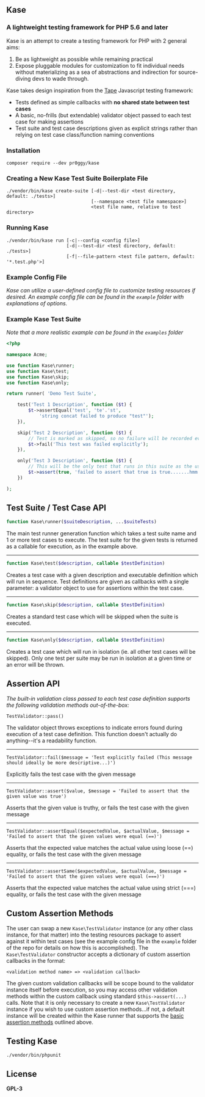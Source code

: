## Kase
### A lightweight testing framework for PHP 5.6 and later

Kase is an attempt to create a testing framework for PHP with 2 general aims:

1. Be as lightweight as possible while remaining practical
2. Expose pluggable modules for customization to fit individual needs without materializing as a sea of abstractions and indirection for source-diving devs to wade through.

Kase takes design inspiration from the [Tape](https://github.com/substack/tape) Javascript testing framework:

- Tests defined as simple callbacks with **no shared state between test cases**
- A basic, no-frills (but extendable) validator object passed to each test case for making assertions
- Test suite and test case descriptions given as explicit strings rather than relying on test case class/function naming conventions

### Installation
	composer require --dev pr0ggy/kase

### Creating a New Kase Test Suite Boilerplate File
    ./vendor/bin/kase create-suite [-d|--test-dir <test directory, default: ./tests>]
                                   [--namespace <test file namespace>]
                                   <test file name, relative to test directory>

### Running Kase
	./vendor/bin/kase run [-c|--config <config file>]
                          [-d|--test-dir <test directory, default: ./tests>]
                          [-f|--file-pattern <test file pattern, default: '*.test.php'>]

### Example Config File
*Kase can utilize a user-defined config file to customize testing resources if desired.  An example config file can be found in the `example` folder with explanations of options.*

### Example Kase Test Suite
*Note that a more realistic example can be found in the `examples` folder*

```php
<?php

namespace Acme;

use function Kase\runner;
use function Kase\test;
use function Kase\skip;
use function Kase\only;

return runner( 'Demo Test Suite',

    test('Test 1 Description', function ($t) {
    	$t->assertEqual('test', 'te'.'st',
    		'string concat failed to produce "test"');
    }),

    skip('Test 2 Description', function ($t) {
    	// Test is marked as skipped, so no failure will be recorded even though the test fails explicitly
    	$t->fail('This test was failed explicitly');
    }),

    only('Test 3 Description', function ($t) {
    	// This will be the only test that runs in this suite as the use of 'only' isolates it
    	$t->assert(true, 'failed to assert that true is true.......hmm.......');
    })

);
```

## Test Suite / Test Case API

```php
function Kase\runner($suiteDescription, ...$suiteTests)
```
The main test runner generation function which takes a test suite name and 1 or more test cases to execute.  The test suite for the given tests is returned as a callable for execution, as in the example above.

---

```php
function Kase\test($description, callable $testDefinition)
```
Creates a test case with a given description and executable definition which will run in sequence.  Test definitions are given as callbacks with a single parameter: a validator object to use for assertions within the test case.

---

```php
function Kase\skip($description, callable $testDefinition)
```
Creates a standard test case which will be skipped when the suite is executed.

---

```php
function Kase\only($description, callable $testDefinition)
```
Creates a test case which will run in isolation (ie. all other test cases will be skipped).  Only one test per suite may be run in isolation at a given time or an error will be thrown.

## <a name="basic_assertions"></a>Assertion API
*The built-in validation class passed to each  test case definition supports the following validation methods out-of-the-box:*

```
TestValidator::pass()
```
The validator object throws exceptions to indicate errors found during execution of a test case definition.  This function doesn't actually do anything--it's a readability function.

---

```
TestValidator::fail($message = 'Test explicitly failed (This message should ideally be more descriptive...)')
```
Explicitly fails the test case with the given message

---

```
TestValidator::assert($value, $message = 'Failed to assert that the given value was true')
```
Asserts that the given value is truthy, or fails the test case with the given message

---

```
TestValidator::assertEqual($expectedValue, $actualValue, $message = 'Failed to assert that the given values were equal (==)')
```
Asserts that the expected value matches the actual value using loose (==) equality, or fails the test case with the given message

---

```
TestValidator::assertSame($expectedValue, $actualValue, $message = 'Failed to assert that the given values were equal (===)')
```
Asserts that the expected value matches the actual value using strict (===) equality, or fails the test case with the given message

## Custom Assertion Methods
The user can swap a new `Kase\TestValidator` instance (or any other class instance, for that matter) into the testing resources package to assert against it within test cases (see the example config file in the `example` folder of the repo for details on how this is accomplished).  The `Kase\TestValidator` constructor accepts a dictionary of custom assertion callbacks in the format:

	<validation method name> => <validation callback>

The given custom validation callbacks will be scope bound to the validator instance itself before execution, so you may access other validation methods within the custom callback using standard `$this->assert(...)` calls.  Note that it is only necessary to create a new `Kase\TestValidator` instance if you wish to use custom assertion methods...if not, a default instance will be created within the Kase runner that supports the [basic assertion methods](#basic_assertions) outlined above.

## Testing Kase
	./vendor/bin/phpunit

## License
**GPL-3**
